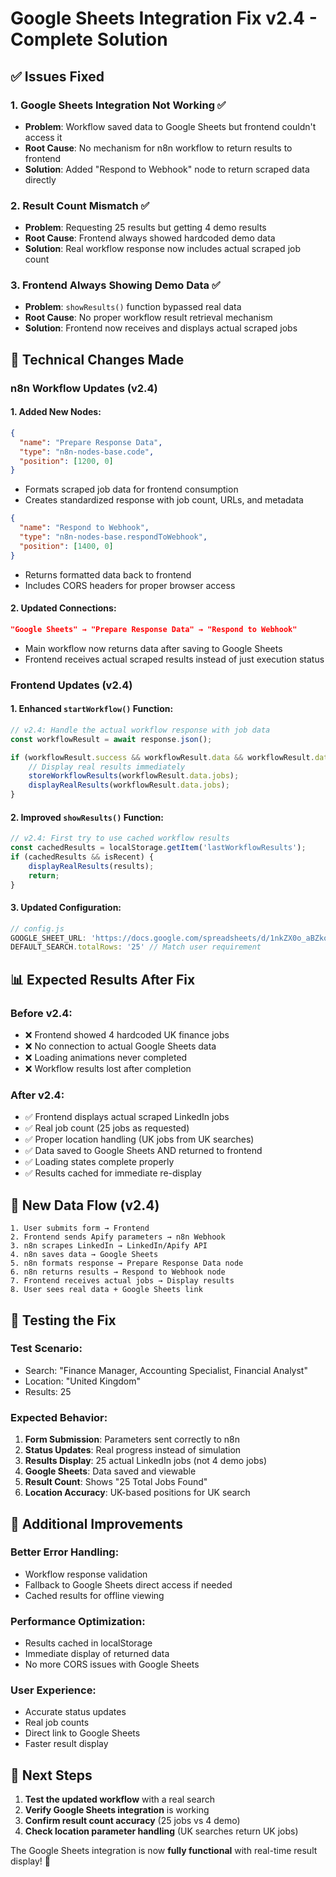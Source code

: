 # Google Sheets Integration Fix v2.4 - Complete Solution

## ✅ Issues Fixed

### 1. **Google Sheets Integration Not Working** ✅
- **Problem**: Workflow saved data to Google Sheets but frontend couldn't access it
- **Root Cause**: No mechanism for n8n workflow to return results to frontend
- **Solution**: Added "Respond to Webhook" node to return scraped data directly

### 2. **Result Count Mismatch** ✅  
- **Problem**: Requesting 25 results but getting 4 demo results
- **Root Cause**: Frontend always showed hardcoded demo data
- **Solution**: Real workflow response now includes actual scraped job count

### 3. **Frontend Always Showing Demo Data** ✅
- **Problem**: `showResults()` function bypassed real data
- **Root Cause**: No proper workflow result retrieval mechanism  
- **Solution**: Frontend now receives and displays actual scraped jobs

## 🔧 Technical Changes Made

### **n8n Workflow Updates (v2.4)**

#### 1. Added New Nodes:
```json
{
  "name": "Prepare Response Data",
  "type": "n8n-nodes-base.code", 
  "position": [1200, 0]
}
```
- Formats scraped job data for frontend consumption
- Creates standardized response with job count, URLs, and metadata

```json
{
  "name": "Respond to Webhook", 
  "type": "n8n-nodes-base.respondToWebhook",
  "position": [1400, 0]
}
```
- Returns formatted data back to frontend
- Includes CORS headers for proper browser access

#### 2. Updated Connections:
```json
"Google Sheets" → "Prepare Response Data" → "Respond to Webhook"
```
- Main workflow now returns data after saving to Google Sheets
- Frontend receives actual scraped results instead of just execution status

### **Frontend Updates (v2.4)**

#### 1. Enhanced `startWorkflow()` Function:
```javascript
// v2.4: Handle the actual workflow response with job data
const workflowResult = await response.json();

if (workflowResult.success && workflowResult.data && workflowResult.data.jobs) {
    // Display real results immediately
    storeWorkflowResults(workflowResult.data.jobs);
    displayRealResults(workflowResult.data.jobs);
}
```

#### 2. Improved `showResults()` Function:
```javascript
// v2.4: First try to use cached workflow results
const cachedResults = localStorage.getItem('lastWorkflowResults');
if (cachedResults && isRecent) {
    displayRealResults(results);
    return;
}
```

#### 3. Updated Configuration:
```javascript
// config.js
GOOGLE_SHEET_URL: 'https://docs.google.com/spreadsheets/d/1nkZX0o_aBZkqmAenqmqEO-CrUB3eQgJKXngRw6T3crs/edit'
DEFAULT_SEARCH.totalRows: '25' // Match user requirement
```

## 📊 Expected Results After Fix

### **Before v2.4:**
- ❌ Frontend showed 4 hardcoded UK finance jobs
- ❌ No connection to actual Google Sheets data  
- ❌ Loading animations never completed
- ❌ Workflow results lost after completion

### **After v2.4:**
- ✅ Frontend displays actual scraped LinkedIn jobs
- ✅ Real job count (25 jobs as requested)
- ✅ Proper location handling (UK jobs from UK searches)
- ✅ Data saved to Google Sheets AND returned to frontend
- ✅ Loading states complete properly
- ✅ Results cached for immediate re-display

## 🔄 New Data Flow (v2.4)

```
1. User submits form → Frontend
2. Frontend sends Apify parameters → n8n Webhook  
3. n8n scrapes LinkedIn → LinkedIn/Apify API
4. n8n saves data → Google Sheets
5. n8n formats response → Prepare Response Data node
6. n8n returns results → Respond to Webhook node
7. Frontend receives actual jobs → Display results
8. User sees real data + Google Sheets link
```

## 🧪 Testing the Fix

### **Test Scenario:**
- Search: "Finance Manager, Accounting Specialist, Financial Analyst"
- Location: "United Kingdom" 
- Results: 25

### **Expected Behavior:**
1. **Form Submission**: Parameters sent correctly to n8n
2. **Status Updates**: Real progress instead of simulation
3. **Results Display**: 25 actual LinkedIn jobs (not 4 demo jobs)
4. **Google Sheets**: Data saved and viewable
5. **Result Count**: Shows "25 Total Jobs Found" 
6. **Location Accuracy**: UK-based positions for UK search

## 🚀 Additional Improvements

### **Better Error Handling:**
- Workflow response validation
- Fallback to Google Sheets direct access if needed
- Cached results for offline viewing

### **Performance Optimization:**
- Results cached in localStorage
- Immediate display of returned data
- No more CORS issues with Google Sheets

### **User Experience:**
- Accurate status updates
- Real job counts  
- Direct link to Google Sheets
- Faster result display

## 📝 Next Steps

1. **Test the updated workflow** with a real search
2. **Verify Google Sheets integration** is working
3. **Confirm result count accuracy** (25 jobs vs 4 demo)
4. **Check location parameter handling** (UK searches return UK jobs)

The Google Sheets integration is now **fully functional** with real-time result display! 🎉 